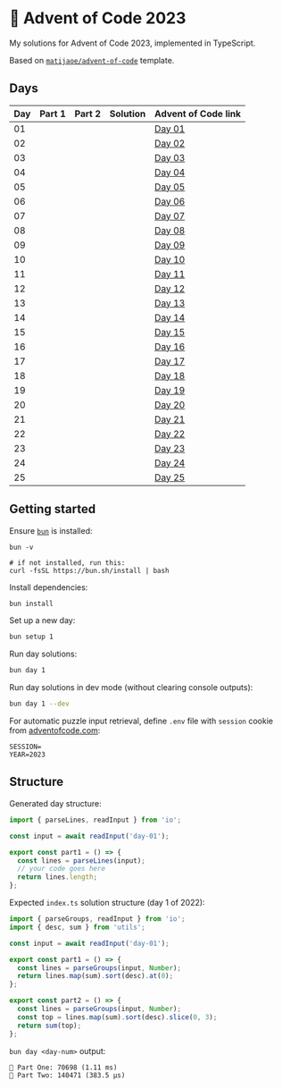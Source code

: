 # 🎄 Advent of Code 2023

My solutions for Advent of Code 2023, implemented in TypeScript.

Based on [`matijaoe/advent-of-code`](https://github.com/matijaoe/advent-of-code) template.

## Days

| Day | Part 1 | Part 2 | Solution | Advent of Code link                            |
| --- | ------ | ------ | -------- | ---------------------------------------------- |
| 01  |        |        |          | [Day 01](https://adventofcode.com/2023/day/1)  |
| 02  |        |        |          | [Day 02](https://adventofcode.com/2023/day/2)  |
| 03  |        |        |          | [Day 03](https://adventofcode.com/2023/day/3)  |
| 04  |        |        |          | [Day 04](https://adventofcode.com/2023/day/4)  |
| 05  |        |        |          | [Day 05](https://adventofcode.com/2023/day/5)  |
| 06  |        |        |          | [Day 06](https://adventofcode.com/2023/day/6)  |
| 07  |        |        |          | [Day 07](https://adventofcode.com/2023/day/7)  |
| 08  |        |        |          | [Day 08](https://adventofcode.com/2023/day/8)  |
| 09  |        |        |          | [Day 09](https://adventofcode.com/2023/day/9)  |
| 10  |        |        |          | [Day 10](https://adventofcode.com/2023/day/10) |
| 11  |        |        |          | [Day 11](https://adventofcode.com/2023/day/11) |
| 12  |        |        |          | [Day 12](https://adventofcode.com/2023/day/12) |
| 13  |        |        |          | [Day 13](https://adventofcode.com/2023/day/13) |
| 14  |        |        |          | [Day 14](https://adventofcode.com/2023/day/14) |
| 15  |        |        |          | [Day 15](https://adventofcode.com/2023/day/15) |
| 16  |        |        |          | [Day 16](https://adventofcode.com/2023/day/16) |
| 17  |        |        |          | [Day 17](https://adventofcode.com/2023/day/17) |
| 18  |        |        |          | [Day 18](https://adventofcode.com/2023/day/18) |
| 19  |        |        |          | [Day 19](https://adventofcode.com/2023/day/19) |
| 20  |        |        |          | [Day 20](https://adventofcode.com/2023/day/20) |
| 21  |        |        |          | [Day 21](https://adventofcode.com/2023/day/21) |
| 22  |        |        |          | [Day 22](https://adventofcode.com/2023/day/22) |
| 23  |        |        |          | [Day 23](https://adventofcode.com/2023/day/23) |
| 24  |        |        |          | [Day 24](https://adventofcode.com/2023/day/24) |
| 25  |        |        |          | [Day 25](https://adventofcode.com/2023/day/25) |

## Getting started

Ensure [`bun`](https://bun.sh/) is installed:

```
bun -v

# if not installed, run this:
curl -fsSL https://bun.sh/install | bash
```

Install dependencies:

```bash
bun install
```

Set up a new day:

```bash
bun setup 1
```

Run day solutions:

```bash
bun day 1
```

Run day solutions in dev mode (without clearing console outputs):

```bash
bun day 1 --dev
```

For automatic puzzle input retrieval, define `.env` file with `session` cookie from [adventofcode.com](https://adventofcode.com):

```env
SESSION=
YEAR=2023
```

## Structure

Generated day structure:

```ts
import { parseLines, readInput } from 'io';

const input = await readInput('day-01');

export const part1 = () => {
  const lines = parseLines(input);
  // your code goes here
  return lines.length;
};
```

Expected `index.ts` solution structure (day 1 of 2022):

```ts
import { parseGroups, readInput } from 'io';
import { desc, sum } from 'utils';

const input = await readInput('day-01');

export const part1 = () => {
  const lines = parseGroups(input, Number);
  return lines.map(sum).sort(desc).at(0);
};

export const part2 = () => {
  const lines = parseGroups(input, Number);
  const top = lines.map(sum).sort(desc).slice(0, 3);
  return sum(top);
};
```

`bun day <day-num>` output:

```
🌲 Part One: 70698 (1.11 ms)
🎄 Part Two: 140471 (383.5 µs)
```

